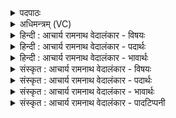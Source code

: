 <details><summary>पदपाठः</summary>

शु꣣म्भ꣡मा꣢नाः। ऋ꣣तायु꣡भिः꣢। मृ꣣ज्य꣢मा꣢नाः। ग꣡भ꣢꣯स्त्योः। प꣡व꣢꣯न्ते। वा꣡रे꣢꣯। अ꣣व्य꣡ये꣢। १०३५।
</details>

<details><summary>अधिमन्त्रम् (VC)</summary>

- पवमानः सोमः
- कश्यपो मारीचः
- गायत्री
- षड्जः
</details>

<details><summary>हिन्दी : आचार्य रामनाथ वेदालंकार - विषयः</summary>

अगले मन्त्र में फिर ब्रह्मानन्द-रस के प्रवाह का वर्णन है।
</details>

<details><summary>हिन्दी : आचार्य रामनाथ वेदालंकार - पदार्थः</summary>

पदार्थान्वयभाषाः -  (शुम्भमानाः) शोभित होते हुए, (ऋतायुभिः) अध्यात्म-यज्ञ के अभिलाषियों द्वारा (गभस्त्योः) मन,बुद्धि-रूप द्यावापृथिवियों में (मृज्यमानाः) अलङ्कृत किये जाते हुए ब्रह्मानन्द-रूप सोमरस (अव्यये) अविनाशी (वारे) दोषों के निवारक अन्तरात्मा में (पवन्ते) प्रवाहित हो रहे हैं ॥२॥
</details>

<details><summary>हिन्दी : आचार्य रामनाथ वेदालंकार - भावार्थः</summary>

भावार्थभाषाः -  धर्ममेघ-समाधि में जब योगी के अन्तरात्मा में ब्रह्मानन्द के झरने झरते हैं,तब उसके मन,बुद्धि,प्राण,इन्द्रिय आदि सभी रस से सिंचे हुए के सदृश हो जाते हैं ॥२॥
</details>

<details><summary>संस्कृत : आचार्य रामनाथ वेदालंकार - विषयः</summary>

अथ पुनरपि ब्रह्मानन्दरसप्रवाहं वर्णयति।
</details>

<details><summary>संस्कृत : आचार्य रामनाथ वेदालंकार - पदार्थः</summary>

पदार्थान्वयभाषाः -  (शुम्भमानाः) शोभमानाः,[शुम्भ शोभार्थे,तुदादिः।] (ऋतायुभिः) अध्यात्मयज्ञेच्छुभिः।[ऋतायुः यज्ञकामः। निरु० १०।४५। ऋतम् उपासनायज्ञमात्मनः कामयन्ते इति ऋतायवः तैः।] (गभस्त्योः) मनोबुद्धिरूपयोः द्यावापृथिव्योः (मृज्यमानाः) अलङ्क्रियमाणाः, [मृजू शौचालङ्कारयोः।]सोमाः ब्रह्मानन्दरसाः (अव्यये) अविनाशिनि (वारे) दोषाणां वारके अन्तरात्मनि (पवन्ते) प्रवहन्ति ॥२॥
</details>

<details><summary>संस्कृत : आचार्य रामनाथ वेदालंकार - भावार्थः</summary>

भावार्थभाषाः -  धर्ममेघसमाधौ यदा योगिनोऽन्तरात्मनि ब्रह्मानन्दनिर्झरा निर्झरन्ति तदा तस्य मनोबुद्धिप्राणेन्द्रियादीनि सर्वाण्यपि रससिक्तानीव जायन्ते ॥२॥
</details>

<details><summary>संस्कृत : आचार्य रामनाथ वेदालंकार - पादटिप्पनी</summary>

टिप्पणी:   १. ऋ० ९।६४।५।
</details>